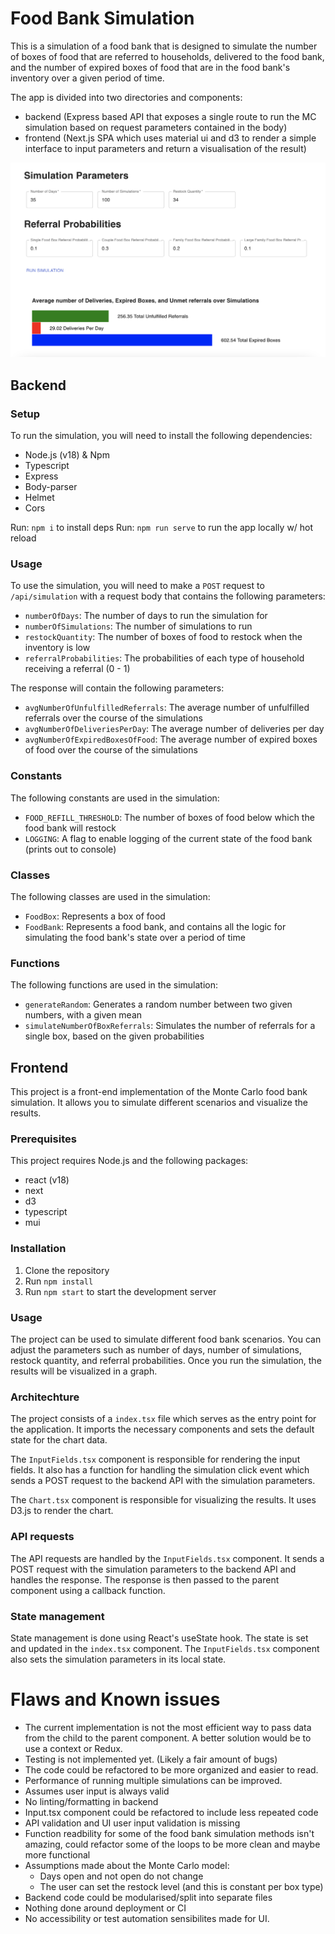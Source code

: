 # Food Bank Simulation

This is a simulation of a food bank that is designed to simulate the number of boxes of food that are referred to households, delivered to the food bank, and the number of expired boxes of food that are in the food bank's inventory over a given period of time.

The app is divided into two directories and components:

- backend (Express based API that exposes a single route to run the MC simulation based on request parameters contained in the body)
- frontend (Next.js SPA which uses material ui and d3 to render a simple interface to input parameters and return a visualisation of the result)

![img](./docs/app-img.png)

## Backend

### Setup
To run the simulation, you will need to install the following dependencies:

- Node.js (v18) & Npm
- Typescript
- Express
- Body-parser
- Helmet
- Cors

Run: `npm i` to install deps
Run: `npm run serve` to run the app locally w/ hot reload

### Usage
To use the simulation, you will need to make a `POST` request to `/api/simulation` with a request body that contains the following parameters:
- `numberOfDays`: The number of days to run the simulation for
- `numberOfSimulations`: The number of simulations to run
- `restockQuantity`: The number of boxes of food to restock when the inventory is low
- `referralProbabilities`: The probabilities of each type of household receiving a referral (0 - 1)

The response will contain the following parameters:
- `avgNumberOfUnfulfilledReferrals`: The average number of unfulfilled referrals over the course of the simulations
- `avgNumberOfDeliveriesPerDay`: The average number of deliveries per day
- `avgNumberOfExpiredBoxesOfFood`: The average number of expired boxes of food over the course of the simulations

### Constants
The following constants are used in the simulation:
- `FOOD_REFILL_THRESHOLD`: The number of boxes of food below which the food bank will restock
- `LOGGING`: A flag to enable logging of the current state of the food bank (prints out to console)

### Classes
The following classes are used in the simulation:
- `FoodBox`: Represents a box of food
- `FoodBank`: Represents a food bank, and contains all the logic for simulating the food bank's state over a period of time

### Functions
The following functions are used in the simulation:
- `generateRandom`: Generates a random number between two given numbers, with a given mean
- `simulateNumberOfBoxReferrals`: Simulates the number of referrals for a single box, based on the given probabilities

## Frontend

This project is a front-end implementation of the Monte Carlo food bank simulation. It allows you to simulate different scenarios and visualize the results.

### Prerequisites

This project requires Node.js and the following packages:

* react (v18)
* next
* d3
* typescript
* mui

### Installation

1. Clone the repository
2. Run `npm install`
3. Run `npm start` to start the development server

### Usage

The project can be used to simulate different food bank scenarios. You can adjust the parameters such as number of days, number of simulations, restock quantity, and referral probabilities. Once you run the simulation, the results will be visualized in a graph. 

### Architechture

The project consists of a `index.tsx` file which serves as the entry point for the application. It imports the necessary components and sets the default state for the chart data. 

The `InputFields.tsx` component is responsible for rendering the input fields. It also has a function for handling the simulation click event which sends a POST request to the backend API with the simulation parameters.

The `Chart.tsx` component is responsible for visualizing the results. It uses D3.js to render the chart.

### API requests

The API requests are handled by the `InputFields.tsx` component. It sends a POST request with the simulation parameters to the backend API and handles the response. The response is then passed to the parent component using a callback function. 

### State management

  State management is done using React's useState hook. The state is set and updated in the `index.tsx` component. The `InputFields.tsx` component also sets the simulation parameters in its local state. 

# Flaws and Known issues

- The current implementation is not the most efficient way to pass data from the child to the parent component. A better solution would be to use a context or Redux. 
- Testing is not implemented yet. (Likely a fair amount of bugs)
- The code could be refactored to be more organized and easier to read. 
- Performance of running multiple simulations can be improved.
- Assumes user input is always valid
- No linting/formatting in backend
- Input.tsx component could be refactored to include less repeated code
- API validation and UI user input validation is missing
- Function readbility for some of the food bank simulation methods isn't amazing, could refactor some of the loops to be more clean and maybe more functional
- Assumptions made about the Monte Carlo model:
    - Days open and not open do not change
    - The user can set the restock level (and this is constant per box type)
- Backend code could be modularised/split into separate files
- Nothing done around deployment or CI
- No accessibility or test automation sensibilites made for UI.

